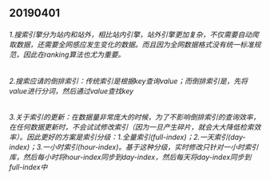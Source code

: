 ## 20190401
###### 1.搜索引擎分为站内和站外，相比站内引擎，站外引擎更加复杂，不仅需要自动爬取数据，还需要全网感应发生变化的数据。而且因为全网数据格式没有统一标准规范，因此在ranking算法也尤为重要。
###### 2.搜索应请的倒排索引：传统索引是根据key查询value；而倒排索引是，先将value进行分词，然后通过value查找key
###### 3.关于索引的更新：在数据量非常庞大的时候，为了不影响倒排索引的查询效率，在任何数据更新时，不会试试修改索引（因为一旦产生碎片，就会大大降低检索效率）。因此更好的方案是索引分级：1.全量索引(full-index)；2.一天索引(day-index)；3.一小时索引(hour-index)。基于这种分级，实时修改只针对一小时索引库，然后每小时将hour-index同步到day-index，然后每天将day-index同步到full-index中
